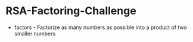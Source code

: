 # RSA-Factoring-Challenge

- factors - Factorize as many numbers as possible into a product of two smaller numbers
